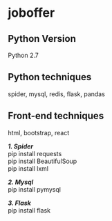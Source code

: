 # joboffer
## Python Version  
Python 2.7

## Python techniques  
spider, mysql, redis, flask, pandas

## Front-end techniques  
html, bootstrap, react

***1. Spider***  
pip install requests  
pip install BeautifulSoup  
pip install lxml

***2. Mysql***  
pip install pymysql

***3. Flask***  
pip install flask
